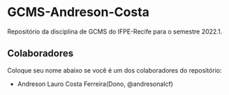 # GCMS-Andreson-Costa
Repositório da disciplina de GCMS do IFPE-Recife para o semestre 2022.1.

## Colaboradores
Coloque seu nome abaixo se você é um dos colaboradores do repositório:
* Andreson Lauro Costa Ferreira(Dono, @andresonalcf)









